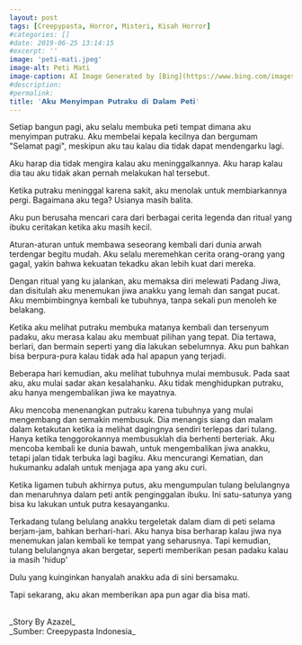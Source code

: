```yaml
---
layout: post
tags: [Creepypasta, Horror, Misteri, Kisah Horror]
#categories: []
#date: 2019-06-25 13:14:15
#excerpt: ''
image: 'peti-mati.jpeg'
image-alt: Peti Mati
image-caption: AI Image Generated by [Bing](https://www.bing.com/images/create/peti-mati2c-suram2c-misteri2c-kotor/1-6659e90bff94465abc6eedeba1d9d8d5?id=yOEheQJJkF5KD0xbppF7GQ%3d%3d&view=detailv2&idpp=genimg&thId=OIG2.8Gz2.jlRc2CdMlkTfSdi&FORM=GCRIDP&mode=overlay)
#description:
#permalink:
title: '𝗔𝗸𝘂 𝗠𝗲𝗻𝘆𝗶𝗺𝗽𝗮𝗻 𝗣𝘂𝘁𝗿𝗮𝗸𝘂 𝗱𝗶 𝗗𝗮𝗹𝗮𝗺 𝗣𝗲𝘁𝗶'
---
```






Setiap bangun pagi, aku selalu membuka peti tempat dimana aku menyimpan putraku. Aku membelai kepala kecilnya dan bergumam "Selamat pagi", meskipun aku tau kalau dia tidak dapat mendengarku lagi.

Aku harap dia tidak mengira kalau aku meninggalkannya. Aku harap kalau dia tau aku tidak akan pernah melakukan hal tersebut.

Ketika putraku meninggal karena sakit, aku menolak untuk membiarkannya pergi. Bagaimana aku tega? Usianya masih balita. 

Aku pun berusaha mencari cara dari berbagai cerita legenda dan ritual yang ibuku ceritakan ketika aku masih kecil.

Aturan-aturan untuk membawa seseorang kembali dari dunia arwah terdengar begitu mudah. Aku selalu meremehkan cerita orang-orang yang gagal, yakin bahwa kekuatan tekadku akan lebih kuat dari mereka. 

Dengan ritual yang ku jalankan, aku memaksa diri melewati Padang Jiwa, dan disitulah aku menemukan jiwa anakku yang lemah dan sangat pucat. Aku membimbingnya kembali ke tubuhnya, tanpa sekali pun menoleh ke belakang.

Ketika aku melihat putraku membuka matanya kembali dan tersenyum padaku, aku merasa kalau aku membuat pilihan yang tepat. Dia tertawa, berlari, dan bermain seperti yang dia lakukan sebelumnya. Aku pun bahkan bisa berpura-pura kalau tidak ada hal apapun yang terjadi.

Beberapa hari kemudian, aku melihat tubuhnya mulai membusuk. Pada saat aku, aku mulai sadar akan kesalahanku. Aku tidak menghidupkan putraku, aku hanya mengembalikan jiwa ke mayatnya.

Aku mencoba menenangkan putraku karena tubuhnya yang mulai mengembang dan semakin membusuk. Dia menangis siang dan malam dalam ketakutan ketika ia melihat dagingnya sendiri terlepas dari tulang. Hanya ketika tenggorokannya membusuklah dia berhenti berteriak. Aku mencoba kembali ke dunia bawah, untuk mengembalikan jiwa anakku, tetapi jalan tidak terbuka lagi bagiku. Aku mencurangi Kematian, dan hukumanku adalah untuk menjaga apa yang aku curi.

Ketika ligamen tubuh akhirnya putus, aku mengumpulan tulang belulangnya dan menaruhnya dalam peti antik penginggalan ibuku. Ini satu-satunya yang bisa ku lakukan untuk putra kesayanganku.

Terkadang tulang belulang anakku tergeletak dalam diam di peti selama berjam-jam, bahkan berhari-hari. Aku hanya bisa berharap kalau jiwa nya menemukan jalan kembali ke tempat yang seharusnya. Tapi kemudian, tulang belulangnya akan bergetar, seperti memberikan pesan padaku kalau ia masih 'hidup'

Dulu yang kuinginkan hanyalah anakku ada di sini bersamaku.

Tapi sekarang, aku akan memberikan apa pun agar dia bisa mati.



<br>
_Story By Azazel_


<br>
_Sumber: Creepypasta Indonesia_ 